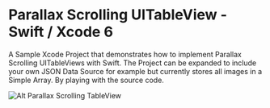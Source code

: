 # Parallax Scrolling UITableView - Swift / Xcode 6

A Sample Xcode Project that demonstrates how to implement Parallax Scrolling UITableViews with Swift.
The Project can be expanded to include your own JSON Data Source for example but currently stores all images in a Simple Array. By playing with the source code.

![Alt Parallax Scrolling TableView]("https://github.com/2squared/parallax_tableview/blob/master/Images/parallaxView.gif")


